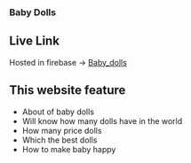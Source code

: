 ### Baby Dolls

## Live Link
Hosted in firebase -> [Baby_dolls](https://chaf-recipe.web.app/)

## This website feature

- About of baby dolls
- Will know how many dolls have in the world
- How many price dolls
- Which the best dolls 
- How to make baby happy